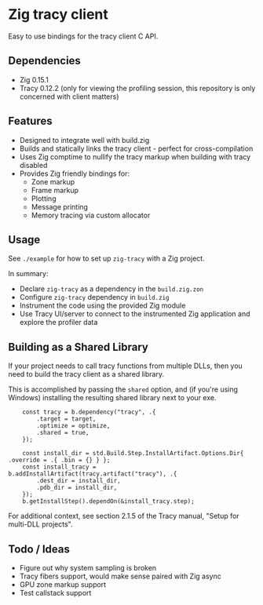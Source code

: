 # Zig tracy client
Easy to use bindings for the tracy client C API.

## Dependencies

* Zig 0.15.1
* Tracy 0.12.2 (only for viewing the profiling session, this repository is only concerned with client matters)

## Features

* Designed to integrate well with build.zig
* Builds and statically links the tracy client - perfect for cross-compilation
* Uses Zig comptime to nullify the tracy markup when building with tracy disabled
* Provides Zig friendly bindings for:
    * Zone markup
    * Frame markup
    * Plotting
    * Message printing
    * Memory tracing via custom allocator

## Usage

See `./example` for how to set up `zig-tracy` with a Zig project.

In summary:
* Declare `zig-tracy` as a dependency in the `build.zig.zon`
* Configure `zig-tracy` dependency in `build.zig`
* Instrument the code using the provided Zig module
* Use Tracy UI/server to connect to the instrumented Zig application and explore the profiler data

## Building as a Shared Library

If your project needs to call tracy functions from multiple DLLs, then you need to build the tracy client as a shared library.

This is accomplished by passing the `shared` option, and (if you're using Windows) installing the resulting shared library next to your exe.

```zig
    const tracy = b.dependency("tracy", .{
        .target = target,
        .optimize = optimize,
        .shared = true,
    });

    const install_dir = std.Build.Step.InstallArtifact.Options.Dir{ .override = .{ .bin = {} } };
    const install_tracy = b.addInstallArtifact(tracy.artifact("tracy"), .{
        .dest_dir = install_dir,
        .pdb_dir = install_dir,
    });
    b.getInstallStep().dependOn(&install_tracy.step);
```

For additional context, see section 2.1.5 of the Tracy manual, "Setup for multi-DLL projects".

## Todo / Ideas

* Figure out why system sampling is broken
* Tracy fibers support, would make sense paired with Zig async
* GPU zone markup support
* Test callstack support
